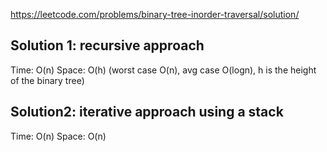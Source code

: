 https://leetcode.com/problems/binary-tree-inorder-traversal/solution/

## Solution 1: recursive approach

Time: O(n)
Space: O(h) (worst case O(n), avg case O(logn), h is the height of the binary tree)

## Solution2: iterative approach using a stack

Time: O(n)
Space: O(n)

